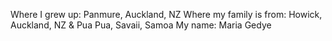 Where I grew up: Panmure, Auckland, NZ
Where my family is from: Howick, Auckland, NZ & Pua Pua, Savaii, Samoa
My name: Maria Gedye